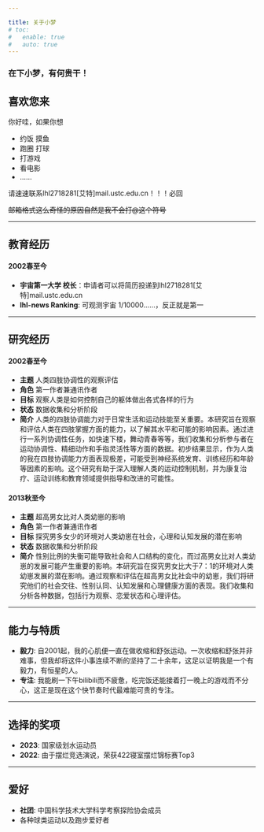 ```yaml
---

title: 关于小梦
# toc:
#   enable: true
#   auto: true
---
```


### 在下小梦，有何贵干！

## 喜欢您来

你好哇，如果你想

* 约饭 摸鱼
* 跑圈 打球
* 打游戏
* 看电影
* ……

请速速联系lhl2718281[艾特]mail.ustc.edu.cn！！！必回

~~邮箱格式这么奇怪的原因自然是我不会打@这个符号~~


---
## 教育经历
#### **2002春至今**
* **宇宙第一大学 校长**：申请者可以将简历投递到lhl2718281[艾特]mail.ustc.edu.cn
* **lhl-news Ranking**: 可观测宇宙 1/10000……，反正就是第一
---


## 研究经历

#### **2002春至今**
* **主题** 人类四肢协调性的观察评估
* **角色** 第一作者兼通讯作者
* **目标** 观察人类是如何控制自己的躯体做出各式各样的行为
* **状态** 数据收集和分析阶段
* **简介** 人类的四肢协调能力对于日常生活和运动技能至关重要。本研究旨在观察和评估人类在四肢掌握方面的能力，以了解其水平和可能的影响因素。通过进行一系列协调性任务，如快速下楼，舞动青春等等，我们收集和分析参与者在运动协调性、精细动作和手指灵活性等方面的数据。初步结果显示，作为人类的我在四肢协调能力方面表现极差，可能受到神经系统发育、训练经历和年龄等因素的影响。这个研究有助于深入理解人类的运动控制机制，并为康复治疗、运动训练和教育领域提供指导和改进的可能性。

#### **2013秋至今**
* **主题** 超高男女比对人类幼崽的影响
* **角色** 第一作者兼通讯作者
* **目标** 探究男多女少的环境对人类幼崽在社会，心理和认知发展的潜在影响
* **状态** 数据收集和分析阶段
* **简介** 性别比例的失衡可能导致社会和人口结构的变化，而过高男女比对人类幼崽的发展可能产生重要的影响。本研究旨在探究男女比大于7：1的环境对人类幼崽发展的潜在影响。通过观察和评估在超高男女比社会中的幼崽，我们将研究他们的社会交往、性别认同、认知发展和心理健康方面的表现。我们收集和分析各种数据，包括行为观察、恋爱状态和心理评估。

---
## 能力与特质
* **毅力**:
	自2001起，我的心肌便一直在做收缩和舒张运动。一次收缩和舒张并非难事，但我却将这件小事连续不断的坚持了二十余年，这足以证明我是一个有毅力，有恒星的人。
* **专注**:
	我能刷一下午bilibili而不疲惫，吃完饭还能接着打一晚上的游戏而不分心，这正是现在这个快节奏时代最难能可贵的专注。

---

## 选择的奖项
* **2023**: 国家级划水运动员
* **2022**: 由于摆烂竞选演说，荣获422寝室摆烂锦标赛Top3


---
## 爱好
* **社团**:  中国科学技术大学科学考察探险协会成员
* 各种球类运动以及跑步爱好者

